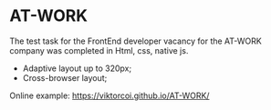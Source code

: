 # AT-WORK
The test task for the FrontEnd developer vacancy for the AT-WORK company was completed in Html, css, native js.
- Adaptive layout up to 320px;
- Cross-browser layout;

Online example: https://viktorcoi.github.io/AT-WORK/
